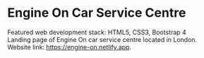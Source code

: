 # Engine On Car Service Centre
Featured web development stack: HTML5, CSS3, Bootstrap 4<br>
Landing page of Engine On car service centre located in London.<br>
Website link: https://engine-on.netlify.app.
